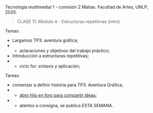 Tecnología multimedial 1 - comisión 2 Matias. Facultad de Artes, UNLP, 2020.

> CLASE 11: Módulo 4 - Estructuras repetitivas (intro)

Temas:

- Largamos TP3: aventura gráfica;
- - aclaraciones y objetivos del trabajo práctico;
- Introducción a estructuras repetitivas;
- - ciclo for: sintaxis y aplicación;


Tareas:
- comenzar a definir historia para TP3: Aventura Gráfica;
- - [abro hilo en foro para compartir ideas](http://www.colaboratorio3.org/mod/forum/discuss.php?d=185);
- - atentos a consigna, se publica ESTA SEMANA.
